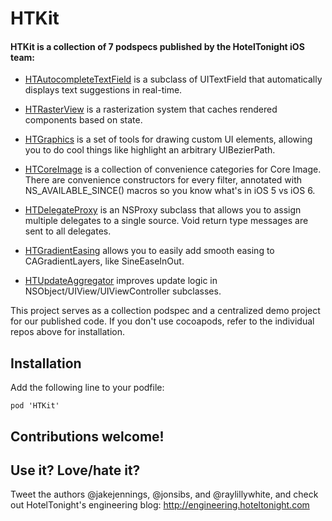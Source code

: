 HTKit
=====

#### HTKit is a collection of 7 podspecs published by the HotelTonight iOS team:

* [HTAutocompleteTextField](https://github.com/hoteltonight/HTAutocompleteTextField) is a subclass of UITextField that automatically displays text suggestions in real-time.

* [HTRasterView](https://github.com/hoteltonight/HTRasterView) is a rasterization system that caches rendered components based on state.

* [HTGraphics](https://github.com/hoteltonight/HTGraphics) is a set of tools for drawing custom UI elements, allowing you to do cool things like highlight an arbitrary UIBezierPath.

* [HTCoreImage](https://github.com/hoteltonight/HTCoreImage) is a collection of convenience categories for Core Image. There are convenience constructors for every filter, annotated with NS_AVAILABLE_SINCE() macros so you know what's in iOS 5 vs iOS 6.

* [HTDelegateProxy](https://github.com/hoteltonight/HTDelegateProxy) is an NSProxy subclass that allows you to assign multiple delegates to a single source.  Void return type messages are sent to all delegates.

* [HTGradientEasing](https://github.com/hoteltonight/HTGradientEasing) allows you to easily add smooth easing to CAGradientLayers, like SineEaseInOut.

* [HTUpdateAggregator](https://github.com/hoteltonight/HTUpdateAggregator) improves update logic in NSObject/UIView/UIViewController subclasses.

This project serves as a collection podspec and a centralized demo project for our published code.  If you don't use cocoapods, refer to the individual repos above for installation.

## Installation

Add the following line to your podfile:
```
pod 'HTKit'
```

## Contributions welcome!

## Use it? Love/hate it?

Tweet the authors @jakejennings, @jonsibs, and @raylillywhite, and check out HotelTonight's engineering blog: http://engineering.hoteltonight.com
